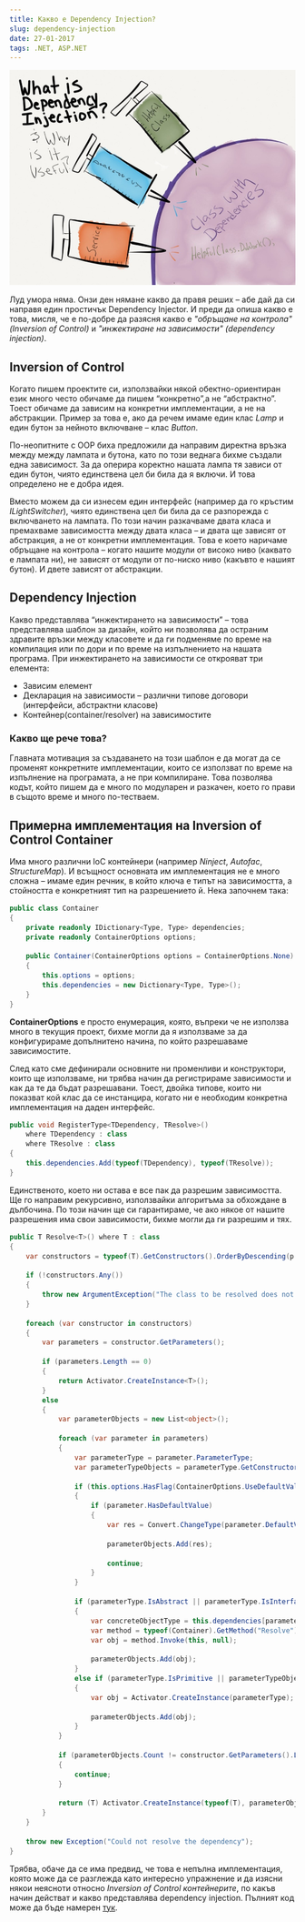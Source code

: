 ```yaml
---
title: Какво е Dependency Injection?
slug: dependency-injection
date: 27-01-2017
tags: .NET, ASP.NET
---
```


![Dependency Injection](media/header.jpg)

Луд умора няма. Онзи ден нямане какво да правя реших – абе дай да си направя един простичък Dependency Injector. И преди да опиша какво е това, мисля, че е по-добре да разясня какво е *"обръщане на контрола" (Inversion of Control)* и *"инжектиране на зависимости" (dependency injection)*.

## Inversion of Control
Когато пишем проектите си, използвайки някой обектно-ориентиран език много често обичаме да пишем “конкретно”,а не “абстрактно”. Тоест обичаме да зависим на конкретни имплементации, а не на абстракции. Пример за това е, ако да речем имаме един клас *Lamp* и един бутон за нейното включване – клас *Button*.

По-неопитните с OOP биха предложили да направим директна връзка между между лампата и бутона, като по този веднага бихме създали една зависимост. За да оперира коректно нашата лампа тя зависи от един бутон, чиято единствена цел би била да я включи. И това определено не е добра идея.

Вместо можем да си изнесем един интерфейс (например да го кръстим *ILightSwitcher*), чиято единствена цел би била да се разпорежда с включването на лампата. По този начин разкачваме двата класа и премахваме зависимостта между двата класа – и двата ще зависят от абстракция, а не от конкретни имплементация. Това е което наричаме обръщане на контрола – когато нашите модули от високо ниво (каквато е лампата ни), не зависят от модули от по-ниско ниво (какъвто е нашият бутон). И двете зависят от абстракции.

## Dependency Injection
Какво представлява “инжектирането на зависимости” – това представлява шаблон за дизайн, който ни позволява да остраним здравите връзки между класовете и да ги подменяме по време на компилация или по дори и по време на изпълнението на нашата програма. 
При инжектирането на зависимости се открояват три елемента:

* Зависим елемент
* Декларация на зависимости – различни типове договори (интерфейси, абстрактни класове)
* Контейнер(container/resolver) на зависимостите

### Какво ще рече това?
Главната мотивация за създаването на този шаблон е да могат да се променят конкретните имплементации, които се използват по време на изпълнение на програмата, а не при компилиране. Това позволява кодът, който пишем да е много по модуларен и разкачен, което го прави в същото време и много по-тестваем.

## Примерна имплементация на Inversion of Control Container
Има много различни IoC контейнери (например *Ninject*, *Autofac*, *StructureMap*).
И всъщност основната им имплементация не е много сложна – имаме един речник, в който ключа е типът на зависимостта, а стойността е конкретният тип на разрешението й.
Нека започнем така:

```csharp
public class Container
{
    private readonly IDictionary<Type, Type> dependencies;
    private readonly ContainerOptions options;

    public Container(ContainerOptions options = ContainerOptions.None)
    {
        this.options = options;
        this.dependencies = new Dictionary<Type, Type>();
    }
}
```

**ContainerOptions** е просто енумерация, която, въпреки че не използва много в текущия проект, бихме могли да я използваме за да конфигурираме допълнитено начина, по който разрешаваме зависимостите.

След като сме дефинирали основните ни променливи и конструктори, които ще използваме, ни трябва начин да регистрираме зависимости и как да те да бъдат разрешавани. 
Тоест, двойка типове, които ни показват кой клас да се инстанцира, когато ни е необходим конкретна имплементация на даден интерфейс.

```csharp
public void RegisterType<TDependency, TResolve>()
    where TDependency : class
    where TResolve : class
{
    this.dependencies.Add(typeof(TDependency), typeof(TResolve));
}
```

Единственото, което ни остава е все пак да разрешим зависимостта. 
Ще го направим рекурсивно, използвайки алгоритъма за обхождане в дълбочина. 
По този начин ще си гарантираме, че ако някое от нашите разрешения има свои зависимости, бихме могли да ги разрешим и тях.

```csharp
public T Resolve<T>() where T : class
{
    var constructors = typeof(T).GetConstructors().OrderByDescending(p => p.GetParameters().Count());

    if (!constructors.Any())
    {
        throw new ArgumentException("The class to be resolved does not have any public constructors!");
    }

    foreach (var constructor in constructors)
    {
        var parameters = constructor.GetParameters();

        if (parameters.Length == 0)
        {
            return Activator.CreateInstance<T>();
        }
        else
        {
            var parameterObjects = new List<object>();

            foreach (var parameter in parameters)
            {
                var parameterType = parameter.ParameterType;
                var parameterTypeObjects = parameterType.GetConstructors().Any(p => !p.GetParameters().Any());

                if (this.options.HasFlag(ContainerOptions.UseDefaultValue))
                {
                    if (parameter.HasDefaultValue)
                    {
                        var res = Convert.ChangeType(parameter.DefaultValue, parameterType);

                        parameterObjects.Add(res);

                        continue;
                    }
                }

                if (parameterType.IsAbstract || parameterType.IsInterface)
                {
                    var concreteObjectType = this.dependencies[parameterType];
                    var method = typeof(Container).GetMethod("Resolve").MakeGenericMethod(concreteObjectType);
                    var obj = method.Invoke(this, null);

                    parameterObjects.Add(obj);
                }
                else if (parameterType.IsPrimitive || parameterTypeObjects)
                {
                    var obj = Activator.CreateInstance(parameterType);

                    parameterObjects.Add(obj);
                }
            }

            if (parameterObjects.Count != constructor.GetParameters().Length)
            {
                continue;
            }

            return (T) Activator.CreateInstance(typeof(T), parameterObjects.ToArray());
        }
    }

    throw new Exception("Could not resolve the dependency");
}
```

Трябва, обаче да се има предвид, че това е непълна имплементация, която може да се разглежда като интересно упражнение и да изясни някои неясноти относно *Inversion of Control контейнерите*, по какъв начин действат и какво представлява dependency injection.
Пълният код може да бъде намерен [тук](https://github.com/csyntax/IoC-Container).